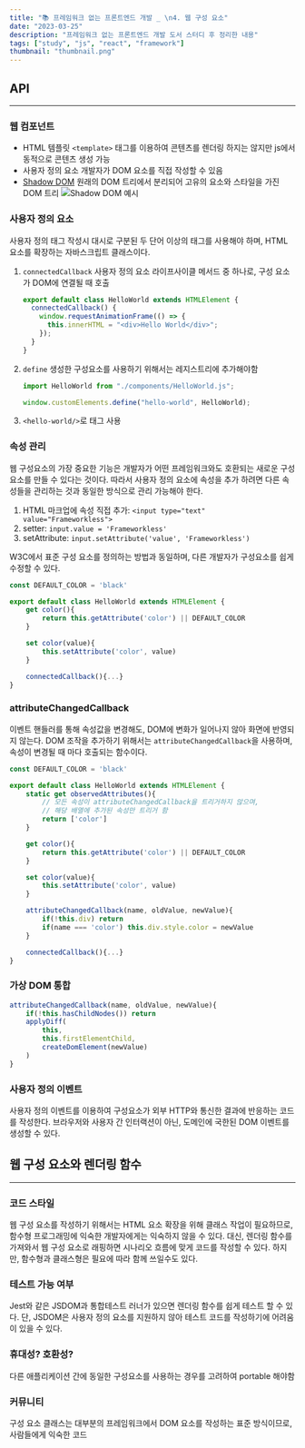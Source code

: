 ```yaml
---
title: "📚 프레임워크 없는 프론트엔드 개발 _ \n4. 웹 구성 요소"
date: "2023-03-25"
description: "프레임워크 없는 프론트엔드 개발 도서 스터디 후 정리한 내용"
tags: ["study", "js", "react", "framework"]
thumbnail: "thumbnail.png"
---
```


## API

---

### 웹 컴포넌트

- HTML 템플릿
  `<template>` 태그를 이용하여 콘텐츠를 렌더링 하지는 않지만 js에서 동적으로 콘텐츠 생성 가능
- 사용자 정의 요소
  개발자가 DOM 요소를 직접 작성할 수 있음
- [Shadow DOM](https://developer.mozilla.org/ko/docs/Web/Web_Components/Using_shadow_DOM)
  원래의 DOM 트리에서 분리되어 고유의 요소와 스타일을 가진 DOM 트리
  ![Shadow DOM 예시](/images/posts/frameworkless_frontend_4/1.png)

### 사용자 정의 요소

사용자 정의 태그 작성시 대시로 구분된 두 단어 이상의 태그를 사용해야 하며, HTML 요소를 확장하는 자바스크립트 클래스이다.

1. `connectedCallback`
   사용자 정의 요소 라이프사이클 메서드 중 하나로, 구성 요소가 DOM에 연결될 때 호출

   ```jsx
   export default class HelloWorld extends HTMLElement {
     connectedCallback() {
       window.requestAnimationFrame(() => {
         this.innerHTML = "<div>Hello World</div>";
       });
     }
   }
   ```

2. `define`
   생성한 구성요소를 사용하기 위해서는 레지스트리에 추가해야함

   ```jsx
   import HelloWorld from "./components/HelloWorld.js";

   window.customElements.define("hello-world", HelloWorld);
   ```

3. `<hello-world/>`로 태그 사용

### 속성 관리

웹 구성요소의 가장 중요한 기능은 개발자가 어떤 프레임워크와도 호환되는 새로운 구성 요소를 만들 수 있다는 것이다. 따라서 사용자 정의 요소에 속성을 추가 하려면 다른 속성들을 관리하는 것과 동일한 방식으로 관리 가능해야 한다.

1. HTML 마크업에 속성 직접 추가: `<input type="text" value="Frameworkless">`
2. setter: `input.value = 'Frameworkless'`
3. setAttribute: `input.setAttribute('value', 'Frameworkless')`

W3C에서 표준 구성 요소를 정의하는 방법과 동일하며, 다른 개발자가 구성요소를 쉽게 수정할 수 있다.

```jsx
const DEFAULT_COLOR = 'black'

export default class HelloWorld extends HTMLElement {
	get color(){
		return this.getAttribute('color') || DEFAULT_COLOR
	}

	set color(value){
		this.setAttribute('color', value)
	}

	connectedCallback(){...}
}
```

### attributeChangedCallback

이벤트 핸들러를 통해 속성값을 변경해도, DOM에 변화가 일어나지 않아 화면에 반영되지 않는다.
DOM 조작을 추가하기 위해서는 `attributeChangedCallback`을 사용하며, 속성이 변경될 때 마다 호출되는 함수이다.

```jsx
const DEFAULT_COLOR = 'black'

export default class HelloWorld extends HTMLElement {
	static get observedAttributes(){
		// 모든 속성이 attributeChangedCallback을 트리거하지 않으며,
		// 해당 배열에 추가된 속성만 트리거 함
		return ['color']
	}

	get color(){
		return this.getAttribute('color') || DEFAULT_COLOR
	}

	set color(value){
		this.setAttribute('color', value)
	}

	attributeChangedCallback(name, oldValue, newValue){
		if(!this.div) return
		if(name === 'color') this.div.style.color = newValue
	}

	connectedCallback(){...}
}
```

### 가상 DOM 통합

```jsx
attributeChangedCallback(name, oldValue, newValue){
	if(!this.hasChildNodes()) return
	applyDiff(
		this,
		this.firstElementChild,
		createDomElement(newValue)
	)
}
```

### 사용자 정의 이벤트

사용자 정의 이벤트를 이용하여 구성요소가 외부 HTTP와 통신한 결과에 반응하는 코드를 작성한다.
브라우저와 사용자 간 인터랙션이 아닌, 도메인에 국한된 DOM 이벤트를 생성할 수 있다.

## 웹 구성 요소와 렌더링 함수

---

### 코드 스타일

웹 구성 요소를 작성하기 위해서는 HTML 요소 확장을 위해 클래스 작업이 필요하므로, 함수형 프로그래밍에 익숙한 개발자에게는 익숙하지 않을 수 있다.
대신, 렌더링 함수를 가져와서 웹 구성 요소로 래핑하면 시나리오 흐름에 맞게 코드를 작성할 수 있다.
하지만, 함수형과 클래스형은 필요에 따라 함께 쓰일수도 있다.

### 테스트 가능 여부

Jest와 같은 JSDOM과 통합테스트 러너가 있으면 렌더링 함수를 쉽게 테스트 할 수 있다. 단, JSDOM은 사용자 정의 요소를 지원하지 않아 테스트 코드를 작성하기에 어려움이 있을 수 있다.

### 휴대성? 호환성?

다른 애플리케이션 간에 동일한 구성요소를 사용하는 경우를 고려하여 portable 해야함

### 커뮤니티

구성 요소 클래스는 대부분의 프레임워크에서 DOM 요소를 작성하는 표준 방식이므로, 사람들에게 익숙한 코드
